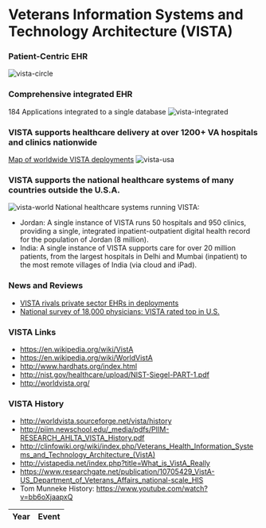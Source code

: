 # Veterans Information Systems and Technology Architecture (VISTA)

###  Patient-Centric EHR
![vista-circle](https://github.com/vistadataproject/documents/blob/master/images/vista/vista-integrated-patient-centric.png)


### Comprehensive integrated EHR
184 Applications integrated to a single database
![vista-integrated](https://github.com/vistadataproject/documents/blob/master/images/vista-vivian-animation-50.gif)


### VISTA supports healthcare delivery at over 1200+  VA hospitals and clinics nationwide
[Map of worldwide VISTA deployments](https://fusiontables.googleusercontent.com/embedviz?viz=MAP&q=select+col1+from+126noPbDNab2x_Y3JfMkggq8MLPRdlp9cMwXN4bo&h=false&lat=55.566519769583095&lng=-98.61796485000002&z=3&t=1&l=col1&y=3&tmplt=5)
![vista-usa](https://github.com/vistadataproject/documents/blob/master/images/vista/deployment-usa.jpg)


### VISTA supports the national healthcare systems of many countries outside the U.S.A.
![vista-world](https://github.com/vistadataproject/documents/blob/master/images/vista/deployment-worldwide.jpg)
National healthcare systems running VISTA:
* Jordan: A single instance of VISTA runs 50 hospitals and 950 clinics, providing a single, integrated inpatient-outpatient digital health record for the population of Jordan (8 million).
* India:  A single instance of VISTA supports care for over 20 million patients, from the largest hospitals in Delhi and Mumbai (inpatient) to the most remote villages of India (via cloud and iPad).


### News and Reviews

* [VISTA rivals private sector EHRs in deployments](http://www.openhealthnews.com/hotnews/vista-rival-epic-and-cerner-major-deployments-ehr-systems)
* [National survey of 18,000 physicians: VISTA rated top in U.S.](https://github.com/vistadataproject/documents/blob/master/Background/vista/medscape2014.md)



### VISTA Links
* https://en.wikipedia.org/wiki/VistA
* https://en.wikipedia.org/wiki/WorldVistA
* http://www.hardhats.org/index.html
* http://nist.gov/healthcare/upload/NIST-Siegel-PART-1.pdf
* http://worldvista.org/


### VISTA History
* http://worldvista.sourceforge.net/vista/history
* http://piim.newschool.edu/_media/pdfs/PIIM-RESEARCH_AHLTA_VISTA_History.pdf
* http://clinfowiki.org/wiki/index.php/Veterans_Health_Information_Systems_and_Technology_Architecture_(VistA)
* http://vistapedia.net/index.php?title=What_is_VistA_Really
* https://www.researchgate.net/publication/10705429_VistA-US_Department_of_Veterans_Affairs_national-scale_HIS
* Tom Munneke History: https://www.youtube.com/watch?v=bb6oXjaapxQ




Year | Event
--- | ---









